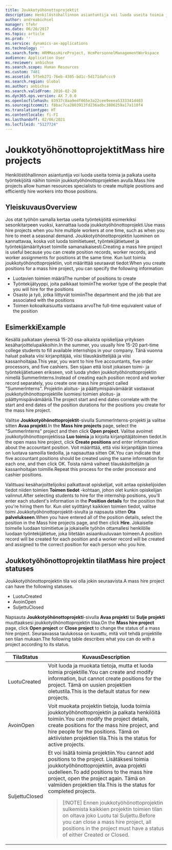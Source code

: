 ```yaml
---
title: Joukkotyöhönottoprojektit
description: Henkilöstöhallinnon asiantuntija voi luoda useita toimia ja palkata useita työntekijöitä näihin toimiin joukkotyöhönottoprojektien avulla.
author: andreabichsel
manager: tfehr
ms.date: 06/20/2017
ms.topic: article
ms.prod: ''
ms.service: dynamics-ax-applications
ms.technology: ''
ms.search.form: HRMMassHireProject, HcmPersonnelManagementWorkspace
audience: Application User
ms.reviewer: anbichse
ms.search.scope: Human Resources
ms.custom: 7481
ms.assetid: 5f5eb271-76eb-4305-bd1c-5d171dafccc9
ms.search.region: Global
ms.author: anbichse
ms.search.validFrom: 2016-02-28
ms.dyn365.ops.version: AX 7.0.0
ms.openlocfilehash: 83937c8aa9edf065e3a22cee9eeea5333341d403
ms.sourcegitcommit: f8bac7ca2803913fd236adbc3806259a17a110f4
ms.translationtype: HT
ms.contentlocale: fi-FI
ms.lasthandoff: 02/06/2021
ms.locfileid: "5127724"
---
```

# <a name="mass-hire-projects"></a><span data-ttu-id="9da29-103">Joukkotyöhönottoprojektit</span><span class="sxs-lookup"><span data-stu-id="9da29-103">Mass hire projects</span></span>



<span data-ttu-id="9da29-104">Henkilöstöhallinnon asiantuntija voi luoda useita toimia ja palkata useita työntekijöitä näihin toimiin joukkotyöhönottoprojektien avulla.</span><span class="sxs-lookup"><span data-stu-id="9da29-104">Mass hire projects allow human resources specialists to create multiple positions and efficiently hire workers into those positions.</span></span>

## <a name="overview"></a><span data-ttu-id="9da29-105">Yleiskuvaus</span><span class="sxs-lookup"><span data-stu-id="9da29-105">Overview</span></span>

<span data-ttu-id="9da29-106">Jos otat työhön samalla kertaa useita työntekijöitä esimerkiksi sesonkitarpeen vuoksi, kannattaa luoda joukkotyöhönottoprojekti.</span><span class="sxs-lookup"><span data-stu-id="9da29-106">Use mass hire projects when you hire multiple workers at one time, such as when you hire to meet a seasonal demand.</span></span> <span data-ttu-id="9da29-107">Joukkotyöhönottoprojektin luominen on kannattavaa, koska voit luoda toimitietueet, työntekijätietueet ja työntekijämääritykset toimille samanaikaisesti.</span><span class="sxs-lookup"><span data-stu-id="9da29-107">Creating a mass hire project is useful because you can create position records, worker records, and worker assignments for positions at the same time.</span></span> <span data-ttu-id="9da29-108">Kun luot toimia joukkotyöhönottoprojektiin, voit määrittää seuraavat tiedot:</span><span class="sxs-lookup"><span data-stu-id="9da29-108">When you create positions for a mass hire project, you can specify the following information:</span></span>

- <span data-ttu-id="9da29-109">Luotavien toimien määrä</span><span class="sxs-lookup"><span data-stu-id="9da29-109">The number of positions to create</span></span>
- <span data-ttu-id="9da29-110">Työntekijätyyppi, joita palkkaat toimiin</span><span class="sxs-lookup"><span data-stu-id="9da29-110">The worker type of the people that you will hire for the positions</span></span>
- <span data-ttu-id="9da29-111">Osasto ja työ, jotka liittyvät toimiin</span><span class="sxs-lookup"><span data-stu-id="9da29-111">The department and the job that are associated with the positions</span></span>
- <span data-ttu-id="9da29-112">Toimen kokoaikaisuutta vastaava arvo</span><span class="sxs-lookup"><span data-stu-id="9da29-112">The full-time equivalent value of the position</span></span>

## <a name="example"></a><span data-ttu-id="9da29-113">Esimerkki</span><span class="sxs-lookup"><span data-stu-id="9da29-113">Example</span></span>

<span data-ttu-id="9da29-114">Kesällä palkataan yleensä 15-20 osa-aikaista opiskelijaa yrityksen kesäharjoittelupaikkoihin.</span><span class="sxs-lookup"><span data-stu-id="9da29-114">In the summer, you usually hire 15-20 part-time college students to fill available internships in your company.</span></span> <span data-ttu-id="9da29-115">Tänä vuonna haluat palkata viisi kirjanpitäjää, viisi tilauskäsittelijää ja viisi kassanhoitajaa.</span><span class="sxs-lookup"><span data-stu-id="9da29-115">This year, you want to hire five accountants, five order processors, and five cashiers.</span></span> <span data-ttu-id="9da29-116">Sen sijaan että loisit jokaisen toimi- ja työntekijätietueen erikseen, voit luoda yhden joukkotyöhönottoprojektin nimellä SummerInterns.</span><span class="sxs-lookup"><span data-stu-id="9da29-116">Instead of creating each position record and worker record separately, you create one mass hire project called "SummerInterns".</span></span> <span data-ttu-id="9da29-117">Projektin aloitus- ja päättymispäivämäärät vastaavat joukkotyöhönottoprojektille luomiesi toimien aloitus- ja päättymispäivämääriä.</span><span class="sxs-lookup"><span data-stu-id="9da29-117">The project start and end dates correlate with the start and end dates of the position durations for the positions you create for the mass hire project.</span></span>

<span data-ttu-id="9da29-118">Valitse **Joukkotyöhönottoprojektit**-sivulla SummerInterns-projekti ja valitse sitten **Avaa projekti**.</span><span class="sxs-lookup"><span data-stu-id="9da29-118">In the **Mass hire projects** page, select the "SummerInterns" project and then click **Open project**.</span></span> <span data-ttu-id="9da29-119">Valitse avoimet joukkotyöhönottoprojektissa **Luo toimia** ja kirjoita kirjanpitäjätoimen tiedot.</span><span class="sxs-lookup"><span data-stu-id="9da29-119">In the open mass hire project, click **Create positions** and enter information about the accountant position.</span></span> <span data-ttu-id="9da29-120">Voit määrittää, että viisi kirjanpitäjän toimea on luotava samoilla tiedoilla, ja napsauttaa sitten OK.</span><span class="sxs-lookup"><span data-stu-id="9da29-120">You can indicate that five accountant positions should be created using the same information for each one, and then click OK.</span></span> <span data-ttu-id="9da29-121">Toista nämä vaiheet tilauskäsittelijän ja kassanhoitajan toimille.</span><span class="sxs-lookup"><span data-stu-id="9da29-121">Repeat this process for the order processor and cashier positions.</span></span>

<span data-ttu-id="9da29-122">Valittuasi kesäharjoittelijoiksi palkattavat opiskelijat, voit antaa opiskelijoiden tiedot niiden toimien **Toimen tiedot** -kohtaan, johon olet kunkin opiskelijan valinnut.</span><span class="sxs-lookup"><span data-stu-id="9da29-122">After selecting students to hire for the internship positions, you'll enter each student's information in the **Position details** for the position that you're hiring them for.</span></span> <span data-ttu-id="9da29-123">Kun olet syöttänyt kaikkien toimien tiedot, valitse toimi Joukkotyöhönottoprojektit-sivulta ja napsauta sitten **Ota palvelukseen**.</span><span class="sxs-lookup"><span data-stu-id="9da29-123">When you have entered all of the position details, select the position in the Mass hire projects page, and then click **Hire**.</span></span> <span data-ttu-id="9da29-124">Jokaiselle toimelle luodaan toimitietue ja jokaiselle työhön ottamallesi henkilölle luodaan työntekijätietue, joka liitetään asiaankuuluvaan toimeen.</span><span class="sxs-lookup"><span data-stu-id="9da29-124">A position record will be created for each position and a worker record will be created and assigned to the correct position for each person who you hire.</span></span>

## <a name="mass-hire-project-statuses"></a><span data-ttu-id="9da29-125">Joukkotyöhönottoprojektin tilat</span><span class="sxs-lookup"><span data-stu-id="9da29-125">Mass hire project statuses</span></span>

<span data-ttu-id="9da29-126">Joukkotyöhönottoprojektin tila voi olla jokin seuraavista.</span><span class="sxs-lookup"><span data-stu-id="9da29-126">A mass hire project can have the following statuses.</span></span>

- <span data-ttu-id="9da29-127">Luotu</span><span class="sxs-lookup"><span data-stu-id="9da29-127">Created</span></span>
- <span data-ttu-id="9da29-128">Avoin</span><span class="sxs-lookup"><span data-stu-id="9da29-128">Open</span></span>
- <span data-ttu-id="9da29-129">Suljettu</span><span class="sxs-lookup"><span data-stu-id="9da29-129">Closed</span></span>

<span data-ttu-id="9da29-130">Napsauta **Joukkotyöhönottoprojekti**-sivulla **Avaa projekti** tai **Sulje projekti** muuttaaksesi joukkotyöhönottoprojektin tilaa.</span><span class="sxs-lookup"><span data-stu-id="9da29-130">On the **Mass hire project** page, click **Open project** or **Close project** to change the status of a mass hire project.</span></span> <span data-ttu-id="9da29-131">Seuraavassa taulukossa on kuvattu, mitä voit tehdä projektille sen tilan mukaan.</span><span class="sxs-lookup"><span data-stu-id="9da29-131">The following table describes what you can do with a project according to its status.</span></span>

<table>
<thead>
<tr>
<th><span data-ttu-id="9da29-132">Tila</span><span class="sxs-lookup"><span data-stu-id="9da29-132">Status</span></span></th>
<th><span data-ttu-id="9da29-133">Kuvaus</span><span class="sxs-lookup"><span data-stu-id="9da29-133">Description</span></span></th>
</tr>
</thead>
<tbody>
<tr>
<td><span data-ttu-id="9da29-134">Luotu</span><span class="sxs-lookup"><span data-stu-id="9da29-134">Created</span></span></td>
<td><span data-ttu-id="9da29-135">Voit luoda ja muokata tietoja, mutta et luoda toimia projektille.</span><span class="sxs-lookup"><span data-stu-id="9da29-135">You can create and modify information, but cannot create positions for the project.</span></span> <span data-ttu-id="9da29-136">Tämä on uusien projektien oletustila.</span><span class="sxs-lookup"><span data-stu-id="9da29-136">This is the default status for new projects.</span></span></td>
</tr>
<tr>
<td><span data-ttu-id="9da29-137">Avoin</span><span class="sxs-lookup"><span data-stu-id="9da29-137">Open</span></span></td>
<td><span data-ttu-id="9da29-138">Voit muokata projektin tietoja, luoda toimia joukkotyöhönottoprojektin ja palkata henkilöitä toimiin.</span><span class="sxs-lookup"><span data-stu-id="9da29-138">You can modify the project details, create positions for the mass hire project, and hire people for the positions.</span></span> <span data-ttu-id="9da29-139">Tämä on aktiivisten projektien tila.</span><span class="sxs-lookup"><span data-stu-id="9da29-139">This is the status for active projects.</span></span></td>
</tr>
<tr>
<td><span data-ttu-id="9da29-140">Suljettu</span><span class="sxs-lookup"><span data-stu-id="9da29-140">Closed</span></span></td>
<td><span data-ttu-id="9da29-141">Et voi lisätä toimia projektiin.</span><span class="sxs-lookup"><span data-stu-id="9da29-141">You cannot add positions to the project.</span></span> <span data-ttu-id="9da29-142">Lisätäksesi toimia joukkotyöhönottoprojektiin, avaa projekti uudelleen.</span><span class="sxs-lookup"><span data-stu-id="9da29-142">To add positions to the mass hire project, open the project again.</span></span> <span data-ttu-id="9da29-143">Tämä on valmiiden projektien tila.</span><span class="sxs-lookup"><span data-stu-id="9da29-143">This is the status for completed projects.</span></span>
<blockquote>[!NOTE] <span data-ttu-id="9da29-144">Ennen joukkotyöhönottoprojektin sulkemista kaikkien projektin toimien tilan on oltava joko Luotu tai Suljettu.</span><span class="sxs-lookup"><span data-stu-id="9da29-144">Before you can close a mass hire project, all positions in the project must have a status of either Created or Closed.</span></span></blockquote>
</td>
</tr>
</tbody>
</table>
